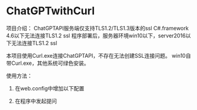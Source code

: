 # ChatGPTwithCurl
项目介绍：
ChatGPTAPI服务端仅支持TLS1.2/TLS1.3版本的ssl
C#.framework 4.6以下无法连接TLS1.2 ssl
程序部署后，服务器环境win10以下，server2016以下无法连接TLS1.2 ssl

本项目使用Curl.exe连接ChatGPTAPI，不存在无法创建SSL连接问题。
win10自带Curl.exe，其他系统可绿色安装。

使用方法：
1. 在web.config中增加以下配置

    <add key="CurlPath" value="C:\\curl\\bin\\curl.exe"/>
    <!-- ChatGPT接口配置 -->
    <add key="ChatGPT_Api_Url" value="https://api.openai.com/v1/completions"/>
    <add key="ChatGPT_Api_Key" value="登录openai账号后创建Authorization_Key"/>
    <!-- 代理配置 -->
    <add key="Proxy_Host" value="1.1.1.1"/>
    <add key="Proxy_Port" value="8080"/>
    <add key="Proxy_Username" value=""/>
    <add key="Proxy_Password" value=""/>
    
2. 在程序中发起提问
